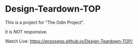 # Design-Teardown-TOP

This is a project for "The Odin Project".

It is NOT responsive.

Watch Live: https://enzosego.github.io/Design-Teardown-TOP/
